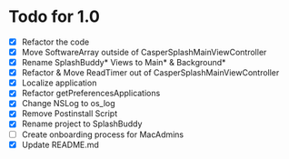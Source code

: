 # Todo for 1.0

- [x] Refactor the code
- [x] Move SoftwareArray outside of CasperSplashMainViewController
- [x] Rename SplashBuddy* Views to Main* & Background*
- [x] Refactor & Move ReadTimer out of CasperSplashMainViewController
- [x] Localize application
- [x] Refactor getPreferencesApplications
- [x] Change NSLog to os_log
- [x] Remove Postinstall Script
- [x] Rename project to SplashBuddy
- [ ] Create onboarding process for MacAdmins
- [x] Update README.md
